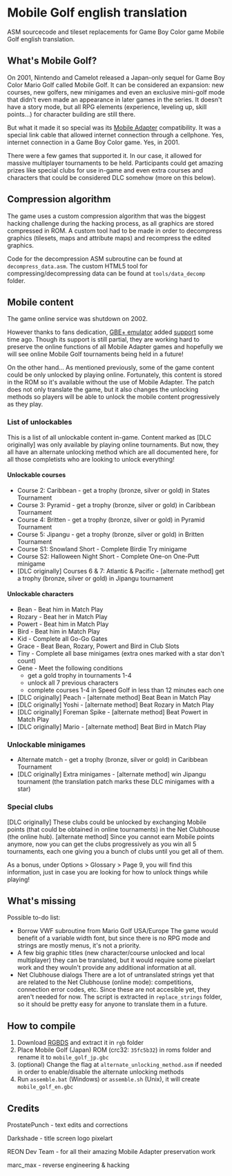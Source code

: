 # Mobile Golf english translation
ASM sourcecode and tileset replacements for Game Boy Color game Mobile Golf english translation.

## What's Mobile Golf?
On 2001, Nintendo and Camelot released a Japan-only sequel for Game Boy Color Mario Golf called Mobile Golf.
It can be considered an expansion: new courses, new golfers, new minigames and even an exclusive mini-golf mode that didn't even made an appearance in later games in the series. It doesn't have a story mode, but all RPG elements (experience, leveling up, skill points...) for character building are still there.

But what it made it so special was its [Mobile Adapter](https://www.youtube.com/watch?v=epl9prMmnGU) compatibility. It was a special link cable that allowed internet connection through a cellphone. Yes, internet connection in a Game Boy Color game. Yes, in 2001.

There were a few games that supported it. In our case, it allowed for massive multiplayer tournaments to be held. Participants could get amazing prizes like special clubs for use in-game and even extra courses and characters that could be considered DLC somehow (more on this below).

## Compression algorithm
The game uses a custom compression algorithm that was the biggest hacking challenge during the hacking process, as all graphics are stored compressed in ROM. A custom tool had to be made in order to decompress graphics (tilesets, maps and attribute maps) and recompress the edited graphics.

Code for the decompression ASM subroutine can be found at `decompress_data.asm`.
The custom HTML5 tool for compressing/decompressing data can be found at `tools/data_decomp` folder.

## Mobile content
The game online service was shutdown on 2002.

However thanks to fans dedication, [GBE+ emulator](https://github.com/shonumi/gbe-plus) added [support](https://shonumi.github.io/articles/art14.html) some time ago. Though its support is still partial, they are working hard to preserve the online functions of all Mobile Adapter games and hopefully we will see online Mobile Golf tournaments being held in a future!

On the other hand... As mentioned previously, some of the game content could be only unlocked by playing online. Fortunately, this content is stored in the ROM so it's available without the use of Mobile Adapter. The patch does not only translate the game, but it also changes the unlocking methods so players will be able to unlock the mobile content progressively as they play.

### List of unlockables
This is a list of all unlockable content in-game. Content marked as [DLC originally] was only available by playing online tournaments. But now, they all have an alternate unlocking method which are all documented here, for all those completists who are looking to unlock everything!
#### Unlockable courses
* Course 2: Caribbean - get a trophy (bronze, silver or gold) in States Tournament
* Course 3: Pyramid - get a trophy (bronze, silver or gold) in Caribbean Tournament
* Course 4: Britten - get a trophy (bronze, silver or gold) in Pyramid Tournament
* Course 5: Jipangu - get a trophy (bronze, silver or gold) in Britten Tournament
* Course S1: Snowland Short - Complete Birdie Try minigame
* Course S2: Halloween Night Short - Complete One-on One-Putt minigame
* [DLC originally] Courses 6 & 7: Atlantic & Pacific - [alternate method] get a trophy (bronze, silver or gold) in Jipangu tournament
#### Unlockable characters
* Bean - Beat him in Match Play
* Rozary - Beat her in Match Play
* Powert - Beat him in Match Play
* Bird - Beat him in Match Play
* Kid - Complete all Go-Go Gates
* Grace - Beat Bean, Rozary, Powert and Bird in Club Slots
* Tiny - Complete all base minigames (extra ones marked with a star don't count)
* Gene - Meet the following conditions
  * get a gold trophy in tournaments 1-4
  * unlock all 7 previous characters
  * complete courses 1-4 in Speed Golf in less than 12 minutes each one
* [DLC originally] Peach - [alternate method] Beat Bean in Match Play
* [DLC originally] Yoshi - [alternate method] Beat Rozary in Match Play
* [DLC originally] Foreman Spike - [alternate method] Beat Powert in Match Play
* [DLC originally] Mario - [alternate method] Beat Bird in Match Play

### Unlockable minigames
* Alternate match - get a trophy (bronze, silver or gold) in Caribbean Tournament
* [DLC originally] Extra minigames - [alternate method] win Jipangu tournament (the translation patch marks these DLC minigames with a star)

### Special clubs
[DLC originally] These clubs could be unlocked by exchanging Mobile points (that could be obtained in online tournaments) in the Net Clubhouse (the online hub).
[alternate method] Since you cannot earn Mobile points anymore, now you can get the clubs progressively as you win all 5 tournaments, each one giving you a bunch of clubs until you get all of them.

As a bonus, under Options > Glossary > Page 9, you will find this information, just in case you are looking for how to unlock things while playing!

## What's missing
Possible to-do list:
* Borrow VWF subroutine from Mario Golf USA/Europe
  The game would benefit of a variable width font, but since there is no RPG mode and strings are mostly menus, it's not a priority.
* A few big graphic titles (new character/course unlocked and local multiplayer)
  they can be translated, but it would require some pixelart work and they wouln't provide any additional information at all.
* Net Clubhouse dialogs
  There are a lot of untranslated strings yet that are related to the Net Clubhouse (online mode): competitions, connection error codes, etc. Since these are not accesible yet, they aren't needed for now. The script is extracted in `replace_strings` folder, so it should be pretty easy for anyone to translate them in a future.

## How to compile
1. Download [RGBDS](https://github.com/rednex/rgbds/) and extract it in `rgb` folder
2. Place Mobile Golf (Japan) ROM (crc32: `35fc5b32`) in roms folder and rename it to `mobile_golf_jp.gbc`
3. (optional) Change the flag at `alternate_unlocking_method.asm` if needed in order to enable/disable the alternate unlocking methods
4. Run `assemble.bat` (Windows) or `assemble.sh` (Unix), it will create `mobile_golf_en.gbc`

## Credits
ProstatePunch - text edits and corrections

Darkshade - title screen logo pixelart

REON Dev Team - for all their amazing Mobile Adapter preservation work

marc_max - reverse engineering & hacking
